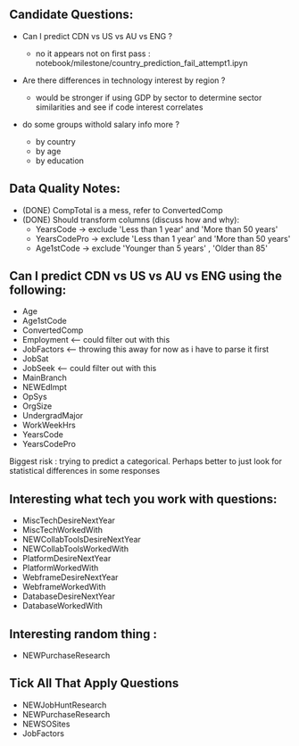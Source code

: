Candidate Questions:
---
 * Can I predict CDN vs US vs AU vs ENG ?
    * no it appears not on first pass : notebook/milestone/country_prediction_fail_attempt1.ipyn

 * Are there differences in technology interest by region ?
   * would be stronger if using GDP by sector to determine sector similarities and see if code interest correlates

 * do some groups withold salary info more ?
   * by country
   * by age
   * by education 

Data Quality Notes:
---
  * (DONE) CompTotal is a mess, refer to ConvertedComp
  * (DONE) Should transform columns (discuss how and why):
    * YearsCode -> exclude 'Less than 1 year' and 'More than 50 years'
    * YearsCodePro -> exclude 'Less than 1 year' and 'More than 50 years'
    * Age1stCode -> exclude 'Younger than 5 years' , 'Older than 85'

  


Can I predict CDN vs US vs AU vs ENG using the following:
---
 * Age
 * Age1stCode
 * ConvertedComp
 * Employment <-- could filter out with this
 * JobFactors <-- throwing this away for now as i have to parse it first
 * JobSat
 * JobSeek <-- could filter out with this  
 * MainBranch
 * NEWEdImpt
 * OpSys
 * OrgSize
 * UndergradMajor
 * WorkWeekHrs
 * YearsCode
 * YearsCodePro
  
Biggest risk : trying to predict a categorical. Perhaps better to just look for statistical differences in some responses

Interesting what tech you work with questions:
---
* MiscTechDesireNextYear
* MiscTechWorkedWith
* NEWCollabToolsDesireNextYear
* NEWCollabToolsWorkedWith
* PlatformDesireNextYear
* PlatformWorkedWith
* WebframeDesireNextYear
* WebframeWorkedWith
* DatabaseDesireNextYear
* DatabaseWorkedWith

Interesting random thing : 
---
  * NEWPurchaseResearch


Tick All That Apply Questions
---
* NEWJobHuntResearch
* NEWPurchaseResearch
* NEWSOSites
* JobFactors
